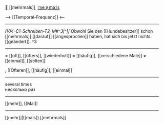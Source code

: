 🔢 [[mehrmals]], [ˈmeːɐ̯ˌmaːls](https://youglish.com/pronounce/mehrmals/german)

--> [[Temporal-Frequenz]] <--


---
*[[04-C1-Schreiben-T2-M#^3|^]]* Obwohl Sie den [[Hundebesitzer]] schon [[mehrmals]] [[darauf]] [[angesprochen]] haben, hat sich bis jetzt nichts [[geändert]]. ^3


---
= [[oft]], [[öfters]], [[wiederholt]]
≈ [[häufig]], [[verschiedene Male]]
≠ [[einmal]], [[selten]]

, [[Öfteren]], [[häufig]], [[einmal]]

---
several times  
несколько раз

---
[[mehr]], [[Mal]]

---
[[mehr]]|[[mals]]
[[mehrmals]]

